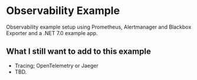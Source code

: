 # Observability Example
Observability example setup using Prometheus, Alertmanager and Blackbox Exporter and a .NET 7.0 example app.

## What I still want to add to this example
- Tracing; OpenTelemetry or Jaeger
- TBD.